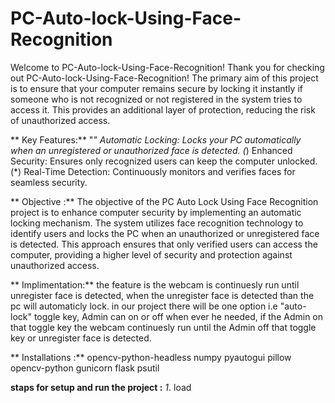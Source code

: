 # PC-Auto-lock-Using-Face-Recognition
Welcome to PC-Auto-lock-Using-Face-Recognition!
Thank you for checking out PC-Auto-lock-Using-Face-Recognition! 
The primary aim of this project is to ensure that your computer remains secure by locking it instantly if someone who is not recognized or not registered in the system tries to access it. This provides an additional layer of protection, reducing the risk of unauthorized access.








** Key Features:**
"*" Automatic Locking: Locks your PC automatically when an unregistered or unauthorized face is detected.
(*) Enhanced Security: Ensures only recognized users can keep the computer unlocked.
(*) Real-Time Detection: Continuously monitors and verifies faces for seamless security.










** Objective :**
The objective of the PC Auto Lock Using Face Recognition project is to enhance computer security by implementing an automatic locking mechanism. The system utilizes face recognition technology to identify users and locks the PC when an unauthorized or unregistered face is detected. This approach ensures that only verified users can access the computer, providing a higher level of security and protection against unauthorized access.









** Implimentation:**
the feature is the webcam is continuesly run until unregister face is detected, when the unregister face is detected than the pc will automaticly lock.
in our project there will be one option i.e "auto-lock" toggle key, Admin can on or off when ever he needed, if the Admin on that toggle key the webcam continuesly run until the Admin off that toggle key or unregister face is detected.








** Installations :**
opencv-python-headless
numpy
pyautogui
pillow
opencv-python
gunicorn
flask
psutil

**staps for setup and run the project :**
*1*. load


